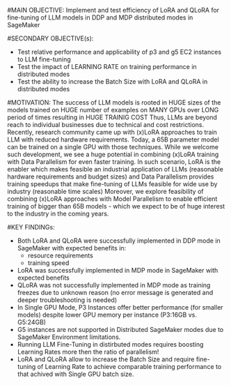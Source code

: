 #MAIN OBJECTIVE: 
Implement and test efficiency of LoRA and QLoRA for fine-tuning of LLM models in DDP and MDP distributed modes in SageMaker
           
#SECONDARY OBJECTIVE(s): 
- Test relative performance and applicability of p3 and g5 EC2 instances to LLM fine-tuning
- Test the impact of LEARNING RATE on training performance in distributed modes
- Test the ability to increase the Batch Size with LoRA and QLoRA in distributed modes


#MOTIVATION:
The success of LLM models is rooted in HUGE sizes of the models trained on HUGE number of examples on MANY GPUs over LONG period of times resulting in HUGE TRAINIG COST
Thus, LLMs are beyond reach to individual businesses due to technical and cost restrictions.
Recently, research community came up with (x)LoRA approaches to train LLM with reduced hardware requirements.
Today, a 65B parameter model can be trained on a single GPU with those techniques.
While we welcome such development, we see a huge potential in combining (x)LoRA training with Data Parallelism for even faster training. 
In such scenario, LoRA is the enabler which makes feasible an industrial application of LLMs (reasonable hardware requirements and budget sizes) 
and Data Parallelism provides training speedups that make fine-tuning of LLMs feasible for wide use by industry (reasonable time scales)
Moreover, we explore feasibility of combining (x)LoRA approaches with Model Parallelism to enable efficient training of bigger than 65B models - which we expect to be of huge interest to the industry in the coming years.


#KEY FINDINGs:
- Both LoRA and QLoRA were successfully implemented in DDP mode in SageMaker with expected benefits in:
    - resource requirements
    - training speed
- LoRA was successfully implemented in MDP mode in SageMaker with expected benefits
- QLoRA was not successfully implemented in MDP mode as training freezes due to unknown reason (no error message is generated and deeper troubleshooting is needed)
- In Single GPU Mode, P3 Instances offer better performance (for smaller models) despite lower GPU memory per instance (P3:16GB vs. G5:24GB)
- G5 instances are not supported in Distributed SageMaker modes due to SageMaker Environment limitations.
- Running LLM Fine-Tuning in distirbuted modes requires boosting Learning Rates more then the ratio of parallelism!
- LoRA and QLoRA allow to increase the Batch Size and require fine-tuning of Learning Rate to achieve comparable training performance to that achived with Single GPU batch size.
